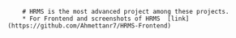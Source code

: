         # HRMS is the most advanced project among these projects.
        * For Frontend and screenshots of HRMS  [link](https://github.com/Ahmettanr7/HRMS-Frontend)  
